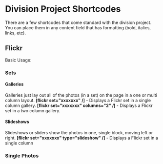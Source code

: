 Division Project Shortcodes
===========================

There are a few shortcodes that come standard with the division project. You can place them in any content field that has formatting (bold, italics, links, etc).

Flickr
------
Basic Usage:

### Sets

#### Galleries
Galleries just lay out all of the photos (in a set) on the page in a one or multi column layout.
**[flickr set="xxxxxxx" /]** - Displays a Flickr set in a single column gallery.
**[flickr set="xxxxxxx" columns="2" /]** - Displays a Flickr set in a two column gallery.

#### Slideshows
Slideshows or sliders show the photos in one, single block, moving left or right.
**[flickr set="xxxxxxx" type="slideshow" /]** - Displays a Flickr set in a single column

### Single Photos
